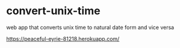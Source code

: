 # convert-unix-time
web app that converts unix time to natural date form and vice versa

https://peaceful-eyrie-81218.herokuapp.com/
